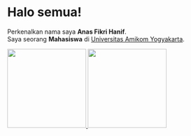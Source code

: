 # Halo semua! 
Perkenalkan nama saya **Anas Fikri Hanif**.\
Saya seorang **Mahasiswa** di [Universitas Amikom Yogyakarta](https://home.amikom.ac.id/).
 
<p align="left">
<a href="https://github.com/gilangadhan">
  <img height="180em" src="https://github-readme-stats-eight-theta.vercel.app/api?username=Anashaneef&show_icons=true&theme=algolia&include_all_commits=true&count_private=true"/>
  <img height="180em" src="https://github-readme-stats-eight-theta.vercel.app/api/top-langs/?username=Anashaneef&layout=compact&langs_count=8&theme=algolia"/>
</a>
</p>
